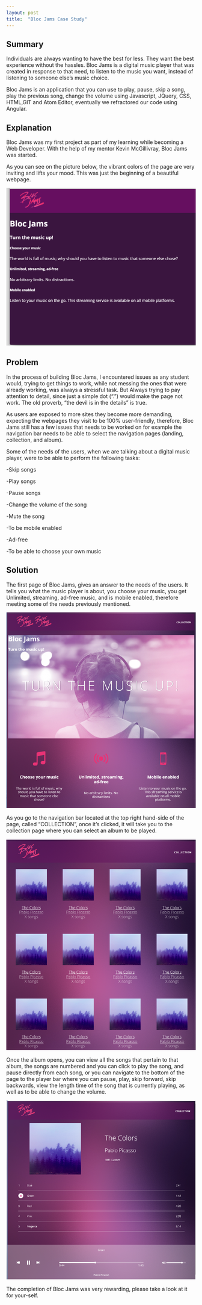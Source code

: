 ```yaml
---
layout: post
title:  "Bloc Jams Case Study"
---
```


## Summary
Individuals are always wanting to have the best for less.
They want the best experience without the hassles.
Bloc Jams is a digital music player that was created in response to that need,
to listen to the music you want, instead of listening to someone else’s
music choice.

Bloc Jams is an application that you can use to play, pause, skip a song,
play the previous song, change the volume using Javascript, JQuery, CSS, HTML,GIT
and Atom Editor, eventually we refractored our code using Angular.

## Explanation
Bloc Jams was my first project as part of my learning while becoming a Web Developer.
With the help of my mentor Kevin McGillivray, Bloc Jams was started.

As you can see on the picture below, the vibrant colors of the page
are very inviting and lifts your mood. This was just the beginning of a
beautiful webpage.

![Bloc Jams ](/images/navbar_styled-ready.png)

## Problem
In the process of building Bloc Jams, I encountered issues as any student would,
trying to get things to work, while not messing the ones that were already working,
was always a stressful task. But Always trying to pay attention to detail,
since just a simple dot (“.”) would make the page not work.
The old proverb, “the devil is in the details” is true.

As users are exposed to more sites they become more demanding, expecting the webpages
they visit to be 100% user-friendly, therefore, Bloc Jams still has a few issues
that needs to be worked on for example the navigation bar needs to be
able to select the navigation pages (landing, collection, and album).

Some of the needs of the users, when we are talking about a digital music player,
were to be able to perform the following tasks:

-Skip songs

-Play songs

-Pause songs

-Change the volume of the song

-Mute the song

-To be mobile enabled

-Ad-free

-To be able to choose your own music

## Solution
The first page of Bloc Jams, gives an answer to the needs of the users.
It tells you what the music player is about, you choose your music,
you get Unlimited, streaming, ad-free music, and is mobile enabled,
therefore meeting some of the needs previously mentioned.

![Bloc Jams](/images/HomeBlocJamsReady.png)

As you go to the navigation bar located at the top right hand-side of the page,
called “COLLECTION”, once it’s clicked,  it will take you to the collection
page where you can select an album to be played.

![Collection](/images/collectionReady.png)

Once the album opens, you can view all the songs that pertain to that album,
the songs are numbered and you can click to play the song,
and pause directly from each song, or you can navigate to the bottom
of the page to the player bar where you can pause, play, skip forward,
skip backwards, view the length time of the song that is currently playing,
as well as to be able to change the volume.

![Album](/images/album3Ready.png)

The completion of Bloc Jams was very rewarding, please take a look at it for your-self.
